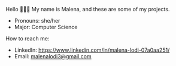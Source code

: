Hello 🙋🏻‍♀️ My name is Malena, and these are some of my projects.
- Pronouns: she/her
- Major: Computer Science
  
How to reach me:
- LinkedIn: https://www.linkedin.com/in/malena-lodi-07a0aa251/
- Email: malenalodi3@gmail.com

